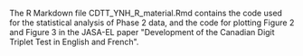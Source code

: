 The R Markdown file CDTT_YNH_R_material.Rmd contains the code used for the statistical analysis of Phase 2 data, and the code for plotting Figure 2 and Figure 3 in the JASA-EL paper "Development of the Canadian Digit Triplet Test in English and French". 
